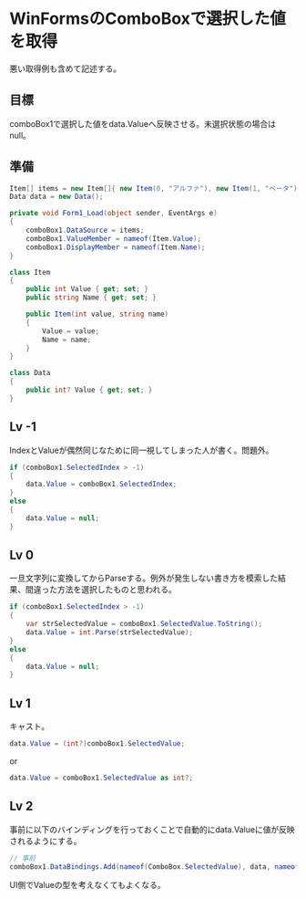 # WinFormsのComboBoxで選択した値を取得
悪い取得例も含めて記述する。

## 目標
comboBox1で選択した値をdata.Valueへ反映させる。未選択状態の場合はnull。


## 準備

```csharp
Item[] items = new Item[]{ new Item(0, "アルファ"), new Item(1, "ベータ"), new Item(2, "ガンマ") };
Data data = new Data();

private void Form1_Load(object sender, EventArgs e)
{
    comboBox1.DataSource = items;
    comboBox1.ValueMember = nameof(Item.Value);
    comboBox1.DisplayMember = nameof(Item.Name);
}

class Item
{
    public int Value { get; set; }
    public string Name { get; set; }

    public Item(int value, string name)
    {
        Value = value;
        Name = name;
    }
}

class Data
{
    public int? Value { get; set; }
}
```

## Lv -1
IndexとValueが偶然同じなために同一視してしまった人が書く。問題外。

```csharp
if (comboBox1.SelectedIndex > -1)
{
    data.Value = comboBox1.SelectedIndex;
}
else
{
    data.Value = null;
}
```

## Lv 0
一旦文字列に変換してからParseする。例外が発生しない書き方を模索した結果、間違った方法を選択したものと思われる。

```csharp
if (comboBox1.SelectedIndex > -1)
{
    var strSelectedValue = comboBox1.SelectedValue.ToString();
    data.Value = int.Parse(strSelectedValue);
}
else
{
    data.Value = null;
}
```

## Lv 1
キャスト。

```csharp
data.Value = (int?)comboBox1.SelectedValue;
```

or

```csharp
data.Value = comboBox1.SelectedValue as int?;
```

## Lv 2
事前に以下のバインディングを行っておくことで自動的にdata.Valueに値が反映されるようにする。

```csharp
// 事前
comboBox1.DataBindings.Add(nameof(ComboBox.SelectedValue), data, nameof(TestItem.Value), true, DataSourceUpdateMode.OnPropertyChanged);
```

UI側でValueの型を考えなくてもよくなる。
